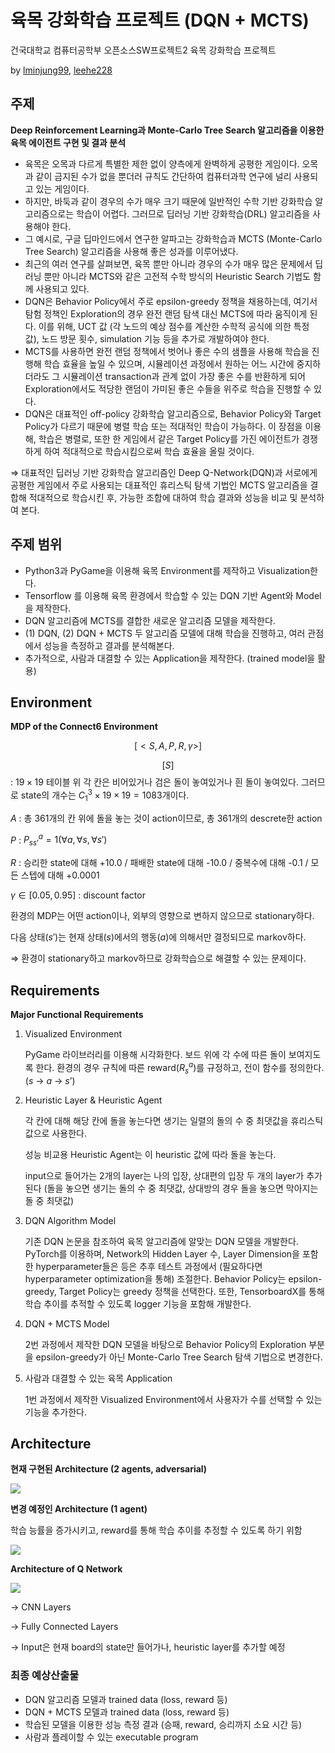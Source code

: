 # 육목 강화학습 프로젝트 (DQN + MCTS)
건국대학교 컴퓨터공학부 오픈소스SW프로젝트2 육목 강화학습 프로젝트

by [lminjung99](https://github.com/lminjung99), [leehe228](https://github.com/leehe228)

## 주제

**Deep Reinforcement Learning과 Monte-Carlo Tree Search 알고리즘을 이용한 육목 에이전트 구현 및 결과 분석**

- 육목은 오목과 다르게 특별한 제한 없이 양측에게 완벽하게 공평한 게임이다. 오목과 같이 금지된 수가 없을 뿐더러 규칙도 간단하여 컴퓨터과학 연구에 널리 사용되고 있는 게임이다.
- 하지만, 바둑과 같이 경우의 수가 매우 크기 때문에 일반적인 수학 기반 강화학습 알고리즘으로는 학습이 어렵다. 그러므로 딥러닝 기반 강화학습(DRL) 알고리즘을 사용해야 한다.
- 그 예시로, 구글 딥마인드에서 연구한 알파고는 강화학습과 MCTS (Monte-Carlo Tree Search) 알고리즘을 사용해 좋은 성과를 이루어냈다.
- 최근의 여러 연구를 살펴보면, 육목 뿐만 아니라 경우의 수가 매우 많은 문제에서 딥러닝 뿐만 아니라 MCTS와 같은 고전적 수학 방식의 Heuristic Search 기법도 함께 사용되고 있다.
- DQN은 Behavior Policy에서 주로 epsilon-greedy 정책을 채용하는데, 여기서 탐험 정책인 Exploration의 경우 완전 랜덤 탐색 대신 MCTS에 따라 움직이게 된다. 이를 위해, UCT 값 (각 노드의 예상 점수를 계산한 수학적 공식에 의한 특정 값), 노드 방문 횟수, simulation 기능 등을 추가로 개발하여야 한다.
- MCTS를 사용하면 완전 랜덤 정책에서 벗어나 좋은 수의 샘플을 사용해 학습을 진행해 학습 효율을 높일 수 있으며, 시뮬레이션 과정에서 원하는 어느 시간에 중지하더라도 그 시뮬레이션 transaction과 관계 없이 가장 좋은 수를 반환하게 되어 Exploration에서도 적당한 랜덤이 가미된 좋은 수들을 위주로 학습을 진행할 수 있다.
- DQN은 대표적인 off-policy 강화학습 알고리즘으로, Behavior Policy와 Target Policy가 다르기 때문에 병렬 학습 또는 적대적인 학습이 가능하다. 이 장점을 이용해, 학습은 병렬로, 또한 한 게임에서 같은 Target Policy를 가진 에이전트가 경쟁하게 하여 적대적으로 학습시킴으로써 학습 효율을 올릴 것이다.

⇒ 대표적인 딥러닝 기반 강화학습 알고리즘인 Deep Q-Network(DQN)과 서로에게 공평한 게임에서 주로 사용되는 대표적인 휴리스틱 탐색 기법인 MCTS 알고리즘을 결합해 적대적으로 학습시킨 후, 가능한 조합에 대하여 학습 결과와 성능을 비교 및 분석하여 본다.

## 주제 범위

- Python3과 PyGame을 이용해 육목 Environment를 제작하고 Visualization한다.
- Tensorflow 를 이용해 육목 환경에서 학습할 수 있는 DQN 기반 Agent와 Model을 제작한다.
- DQN 알고리즘에 MCTS를 결합한 새로운 알고리즘 모델을 제작한다.
- (1) DQN, (2) DQN + MCTS 두 알고리즘 모델에 대해 학습을 진행하고, 여러 관점에서 성능을 측정하고 결과를 분석해본다.
- 추가적으로, 사람과 대결할 수 있는 Application을 제작한다. (trained model을 활용)

## Environment

**MDP of the Connect6 Environment**

$$[<S, A, P, R, \gamma>]$$

$$[S]$$ : $19 \times 19$ 테이블 위 각 칸은 비어있거나 검은 돌이 놓여있거나 흰 돌이 놓여있다. 그러므로 state의 개수는 $C^3_1 \times 19\times 19=1083$개이다.

$A$ : 총 $361$개의 칸 위에 돌을 놓는 것이 action이므로, 총 361개의 descrete한 action

$P$ : $P^a_{ss'}=1 ( \forall a, \forall s, \forall s')$

$R$ : 승리한 state에 대해 +10.0 / 패배한 state에 대해 -10.0 / 중복수에 대해 -0.1 / 모든 스텝에 대해 +0.0001

$\gamma \in [0.05, 0.95]$ : discount factor 

환경의 MDP는 어떤 action이나, 외부의 영향으로 변하지 않으므로 stationary하다.

다음 상태($s'$)는 현재 상태($s$)에서의 행동($a$)에 의해서만 결정되므로 markov하다.

⇒ 환경이 stationary하고 markov하므로 강화학습으로 해결할 수 있는 문제이다.

## Requirements

**Major Functional Requirements**

1. Visualized Environment
    
    PyGame 라이브러리를 이용해 시각화한다. 보드 위에 각 수에 따른 돌이 보여지도록 한다. 환경의 경우 규칙에 따른 reward($R_s^a$)를 규정하고, 전이 함수를 정의한다. ($s$ → $a$ → $s’$)
    
2. Heuristic Layer & Heuristic Agent
    
    각 칸에 대해 해당 칸에 돌을 놓는다면 생기는 일렬의 돌의 수 중 최댓값을 휴리스틱 값으로 사용한다.
    
    성능 비교용 Heuristic Agent는 이 heuristic 값에 따라 돌을 놓는다.
    
    input으로 들어가는 2개의 layer는 나의 입장, 상대편의 입장 두 개의 layer가 추가된다 (돌을 놓으면 생기는 돌의 수 중 최댓값, 상대방의 경우 돌을 놓으면 막아지는 돌 중 최댓값)
    
3. DQN Algorithm Model
    
    기존 DQN 논문을 참조하여 육목 알고리즘에 알맞는 DQN 모델을 개발한다. PyTorch를 이용하며, Network의 Hidden Layer 수, Layer Dimension을 포함한 hyperparameter들은 등은 추후 테스트 과정에서 (필요하다면 hyperparameter optimization을 통해) 조절한다. Behavior Policy는 epsilon-greedy, Target Policy는 greedy 정책을 선택한다. 또한, TensorboardX를 통해 학습 추이를 추적할 수 있도록 logger 기능을 포함해 개발한다.
    
4. DQN + MCTS Model
    
    2번 과정에서 제작한 DQN 모델을 바탕으로 Behavior Policy의 Exploration 부분을 epsilon-greedy가 아닌 Monte-Carlo Tree Search 탐색 기법으로 변경한다.
    
5. 사람과 대결할 수 있는 육목 Application
    
    1번 과정에서 제작한 Visualized Environment에서 사용자가 수를 선택할 수 있는 기능을 추가한다.
    

## Architecture

**현재 구현된 Architecture (2 agents, adversarial)**

![](https://user-images.githubusercontent.com/37548919/145352652-94dcc2b4-c434-4015-89e3-25ba51948158.png)

**변경 예정인 Architecture (1 agent)**

학습 능률을 증가시키고, reward를 통해 학습 추이를 추정할 수 있도록 하기 위함

![](https://user-images.githubusercontent.com/37548919/145352786-e193bd79-d084-4222-b92c-3d64b959794a.png)

**Architecture of Q Network**

![](https://user-images.githubusercontent.com/37548919/145352800-55e33d10-722a-4740-b5e0-2dcd3c9910e0.png)

→ CNN Layers

→ Fully Connected Layers

→ Input은 현재 board의 state만 들어가나, heuristic layer를 추가할 예정

### 최종 예상산출물

- DQN 알고리즘 모델과 trained data (loss, reward 등)
- DQN + MCTS 모델과 trained data (loss, reward 등)
- 학습된 모델을 이용한 성능 측정 결과 (승패, reward, 승리까지 소요 시간 등)
- 사람과 플레이할 수 있는 executable program
